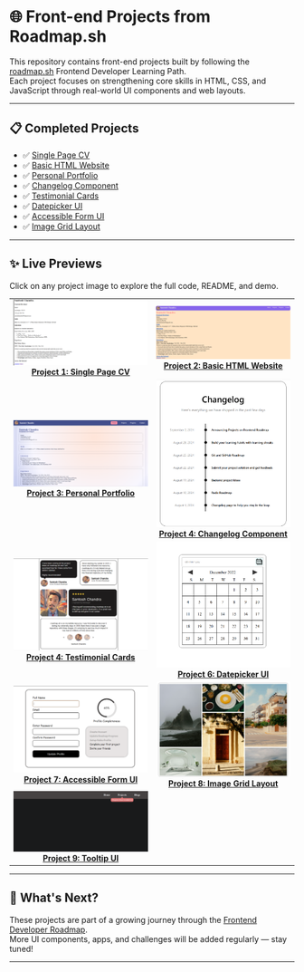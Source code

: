 # 🌐 Front-end Projects from Roadmap.sh

This repository contains front-end projects built by following the [roadmap.sh](https://roadmap.sh/) Frontend Developer Learning Path.  
Each project focuses on strengthening core skills in HTML, CSS, and JavaScript through real-world UI components and web layouts.

---

## 📋 Completed Projects

- ✅ [Single Page CV](https://roadmap.sh/projects/single-page-cv)
- ✅ [Basic HTML Website](https://roadmap.sh/projects/basic-html-website)
- ✅ [Personal Portfolio](https://roadmap.sh/projects/portfolio-website)
- ✅ [Changelog Component](https://roadmap.sh/projects/changelog-component)
- ✅ [Testimonial Cards](https://roadmap.sh/projects/testimonial-cards)
- ✅ [Datepicker UI](https://roadmap.sh/projects/datepicker-ui)
- ✅ [Accessible Form UI](https://roadmap.sh/projects/accessible-form-ui)
- ✅ [Image Grid Layout](https://roadmap.sh/projects/image-grid)

---

## ✨ Live Previews

Click on any project image to explore the full code, README, and demo.

<div align="center">

<table>
  <tr>
    <td align="center">
      <a href="Project 1 Single Page CV/">
        <img src="Project 1 Single Page CV/assets/demo.png" width="300px" alt="Single Page CV Demo"/><br/>
        <strong>Project 1: Single Page CV</strong>
      </a>
    </td>
    <td align="center">
      <a href="Project 2 Basic Html Website/">
        <img src="Project 2 Basic Html Website/assets/demo.png" width="300px" alt="Basic HTML Website Demo"/><br/>
        <strong>Project 2: Basic HTML Website</strong>
      </a>
    </td>
  </tr>
  <tr>
    <td align="center">
      <a href="Project 3 Personal portfolio/">
        <img src="Project 3 Personal portfolio/assets/demo.png" width="300px" alt="Personal Portfolio Demo"/><br/>
        <strong>Project 3: Personal Portfolio</strong>
      </a>
    </td>
    <td align="center">
      <a href="Project 4 Changelog Component/">
        <img src="project 4 changelog component/assets/demo.png" width="300px" alt="Changelog Component Demo"/><br/>
        <strong>Project 4: Changelog Component</strong>
      </a>
    </td>
  </tr>
  <tr>
  <td align="center">
    <a href="Project 5 Testimonial Cards/">
      <img src="Project 5 Testimonial Cards/assets/demo.png" width="300px" />
      <br />
      <strong>Project 4: Testimonial Cards</strong>
    </a>
  </td>
    <td align="center">
      <a href="Project 6 Datepicker UI/">
        <img src="Project 6 Datepicker UI/assets/demo.png" width="300px">
        <br><strong>Project 6: Datepicker UI</strong>
      </a>
    </td>
  </tr>
  <tr>
    <td align="center">
      <a href="Project 7 Accessible Form UI/">
        <img src="Project 7 Accessible Form UI/assets/demo.png" width="300px" alt="Accessible Form UI Preview"/>
        <br/>
        <strong>Project 7: Accessible Form UI</strong>
      </a>
    </td>
    <td align="center">
      <a href="Project 8 Image Grid Layout/">
        <img src="Project 8 Image Grid Layout/assets/demo.png" width="300px" alt="image grid layout preview"/>
        <br />
        <strong>Project 8: Image Grid Layout</strong>
      </a>
    </td>
  </tr>
  <tr>
    <td align="center">
      <a href="Project 9 Tooltip UI/">
        <img src="Project 9 Tooltip UI/assets/demo.png" width="300px" alt="tooltip ui preview"/>
        <br/>
        <strong>Project 9: Tooltip UI</strong>
      </a>
    </td>
    
  </tr>

</table>

</div>

---

## 🧠 What's Next?

These projects are part of a growing journey through the [Frontend Developer Roadmap](https://roadmap.sh/frontend).  
More UI components, apps, and challenges will be added regularly — stay tuned!

---
